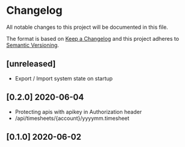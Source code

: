 # Changelog
All notable changes to this project will be documented in this file.

The format is based on [Keep a Changelog](http://keepachangelog.com/en/1.0.0/)
and this project adheres to [Semantic Versioning](http://semver.org/spec/v2.0.0.html).

## [unreleased]

- Export / Import system state on startup

## [0.2.0] 2020-06-04

- Protecting apis with apikey in Authorization header
- /api/timesheets/{account}/yyyymm.timesheet

## [0.1.0] 2020-06-02
